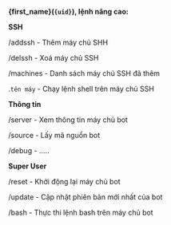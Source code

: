 __**{first_name}**(`{uid}`), lệnh nâng cao:__

**SSH**

/addssh - Thêm máy chủ SHH

/delssh - Xoá máy chủ SSH 

/machines - Danh sách máy chủ SSH đã thêm 

.`tên máy` - Chạy lệnh shell trên máy chủ SSH

**Thông tin**

/server - Xem thông tin máy chủ bot

/source - Lấy mã nguồn bot

/debug - .....

**Super User**

/reset - Khởi động lại máy chủ bot

/update - Cập nhật phiên bản mới nhất của bot

/bash - Thực thi lệnh bash trên máy chủ bot